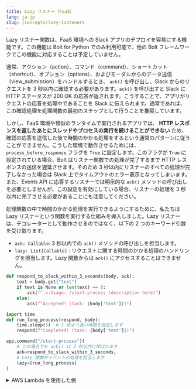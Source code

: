 ```yaml
---
title: Lazy リスナー（FaaS）
lang: ja-jp
slug: /concepts/lazy-listeners
---
```


Lazy リスナー関数は、FaaS 環境への Slack アプリのデプロイを容易にする機能です。この機能は Bolt for Python でのみ利用可能で、他の Bolt フレームワークでこの機能に対応することは予定していません。

通常、アクション（action）、コマンド（command）、ショートカット（shortcut）、オプション（options）、およびモーダルからのデータ送信（view_submission）をハンドルするとき、 `ack()` を呼び出し、Slack からのリクエストを 3 秒以内に確認する必要があります。`ack()` を呼び出すと Slack に HTTP ステータスが 200 OK の応答が返されます。こうすることで、アプリがリクエストの応答を処理中であることを Slack に伝えられます。通常であれば、この確認処理を処理関数の最初のステップとして行うことを推奨しています。

しかし、FaaS 環境や類似のランタイムで実行されるアプリでは、 **HTTP レスポンスを返したあとにスレッドやプロセスの実行を続けることができない** ため、確認の応答を送信した後で時間のかかる処理をするという通常のパターンに従うことができません。こうした環境で動作させるためには、 `process_before_response` フラグを `True` に設定します。このフラグが `True` に設定されている場合、Bolt はリスナー関数での処理が完了するまで HTTP レスポンスの送信を遅延させます。そのため 3 秒以内にリスナーのすべての処理が完了しなかった場合は Slack 上でタイムアウトのエラー表示となってしまいます。また、Events API に応答するリスナーでは明示的な `ack()` メソッドの呼び出しを必要としませんが、この設定を有効にしている場合、リスナーの処理を 3 秒以内に完了させる必要があることにも注意してください。

処理関数の中で時間のかかる処理を実行できるようにするために、私たちは Lazy リスナーという関数を実行する仕組みを導入しました。Lazy リスナーは、デコレーターとして動作させるのではなく、以下の 2 つのキーワード引数を受け取ります。
* `ack: Callable`: 3 秒以内での `ack()` メソッドの呼び出しを担当します。 
* `lazy: List[Callable]` : リクエストに関する時間のかかる処理のハンドリングを担当します。Lazy 関数からは `ack()` にアクセスすることはできません。


```python
def respond_to_slack_within_3_seconds(body, ack):
    text = body.get("text")
    if text is None or len(text) == 0:
        ack(f":x:Usage: /start-process (description here)")
    else:
        ack(f"Accepted! (task: {body['text']})")

import time
def run_long_process(respond, body):
    time.sleep(5)  # 3 秒より長い時間を指定します
    respond(f"Completed! (task: {body['text']})")

app.command("/start-process")(
    # この場合でも ack() は 3 秒以内に呼ばれます
    ack=respond_to_slack_within_3_seconds,
    # Lazy 関数がイベントの処理を担当します
    lazy=[run_long_process]
)
```

<details>
<summary>
AWS Lambda を使用した例
</summary>


このサンプルは、[AWS Lambda](https://aws.amazon.com/lambda/) にコードをデプロイします。[`examples` フォルダ](https://github.com/slackapi/bolt-python/tree/main/examples/aws_lambda)にはほかにもサンプルが用意されています。

```bash
pip install slack_bolt
# ソースコードを main.py として保存します
# config.yaml を設定してハンドラーを `handler: main.handler` で参照できるようにします

# https://pypi.org/project/python-lambda/
pip install python-lambda

# config.yml を適切に設定します
# lazy リスナーの実行には lambda:InvokeFunction と lambda:GetFunction が必要です
export SLACK_SIGNING_SECRET=***
export SLACK_BOT_TOKEN=xoxb-***
echo 'slack_bolt' > requirements.txt
lambda deploy --config-file config.yaml --requirements requirements.txt
```


```python
from slack_bolt import App
from slack_bolt.adapter.aws_lambda import SlackRequestHandler

# FaaS で実行するときは process_before_response を True にする必要があります
app = App(process_before_response=True)

def respond_to_slack_within_3_seconds(body, ack):
    text = body.get("text")
    if text is None or len(text) == 0:
        ack(":x: Usage: /start-process (description here)")
    else:
        ack(f"Accepted! (task: {body['text']})")

import time
def run_long_process(respond, body):
    time.sleep(5)  # 3 秒より長い時間を指定します
    respond(f"Completed! (task: {body['text']})")

app.command("/start-process")(
    ack=respond_to_slack_within_3_seconds,  # `ack()` の呼び出しを担当します
    lazy=[run_long_process]  # `ack()` の呼び出しはできません。複数の関数を持たせることができます。
)

def handler(event, context):
    slack_handler = SlackRequestHandler(app=app)
    return slack_handler.handle(event, context)
```

このサンプルアプリを実行するには、以下の IAM 権限が必要になります。

```json
{
    "Version": "2012-10-17",
    "Statement": [
        {
            "Sid": "VisualEditor0",
            "Effect": "Allow",
            "Action": [
                "lambda:InvokeFunction",
                "lambda:GetFunction"
            ],
            "Resource": "*"
        }
    ]
}
```
</details>
